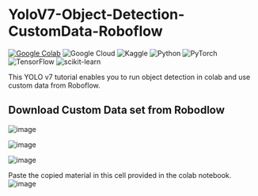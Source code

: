 # YoloV7-Object-Detection-CustomData-Roboflow
[![Google Colab](https://img.shields.io/badge/Open%20In-Colab-%2300BFFF.svg?style=for-the-badge&logo=google-colab&logoColor=white)]([https://colab.research.google.com](https://colab.research.google.com/drive/1IrYQq84zOURbToDjxEOfl8bYYX2Mc1NY?usp=sharing)/)
![Google Cloud](https://img.shields.io/badge/GoogleCloud-%234285F4.svg?style=for-the-badge&logo=google-cloud&logoColor=white)
![Kaggle](https://img.shields.io/badge/Kaggle-035a7d?style=for-the-badge&logo=kaggle&logoColor=white)
![Python](https://img.shields.io/badge/python-3670A0?style=for-the-badge&logo=python&logoColor=ffdd54)
![PyTorch](https://img.shields.io/badge/PyTorch-%23EE4C2C.svg?style=for-the-badge&logo=PyTorch&logoColor=white)
![TensorFlow](https://img.shields.io/badge/TensorFlow-%23FF6F00.svg?style=for-the-badge&logo=TensorFlow&logoColor=white)
![scikit-learn](https://img.shields.io/badge/scikit--learn-%23F7931E.svg?style=for-the-badge&logo=scikit-learn&logoColor=white)

This YOLO v7 tutorial enables you to run object detection in colab and use custom data from Roboflow.

## Download Custom Data set from Robodlow  
![image](https://github.com/SidraShaikh-2/YoloV7-Object-Detection-CustomData-Roboflow/assets/57295469/f5b73ef5-9e3c-4c05-ba63-ec31ef83d479)

![image](https://github.com/SidraShaikh-2/YoloV7-Object-Detection-CustomData-Roboflow/assets/57295469/387bd955-f08a-44fd-bc8e-c5ca727d5d39)

![image](https://github.com/SidraShaikh-2/YoloV7-Object-Detection-CustomData-Roboflow/assets/57295469/b242b286-0645-4f1f-ae27-efee8f33372e)

Paste the copied material in this cell provided in the colab notebook.  
![image](https://github.com/SidraShaikh-2/YoloV7-Object-Detection-CustomData-Roboflow/assets/57295469/2f3f5bbe-c978-485d-aad7-a0f4c072daf2)

